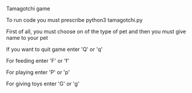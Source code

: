 Tamagotchi game

To run code you must prescribe python3 tamagotchi.py

First of all, you must choose on of the type of pet and then you must give name to your pet

If you want to quit game enter 'Q' or 'q'

For feeding enter 'F' or 'f'

For playing enter 'P' or 'p'

For giving toys enter 'G' or 'g'
